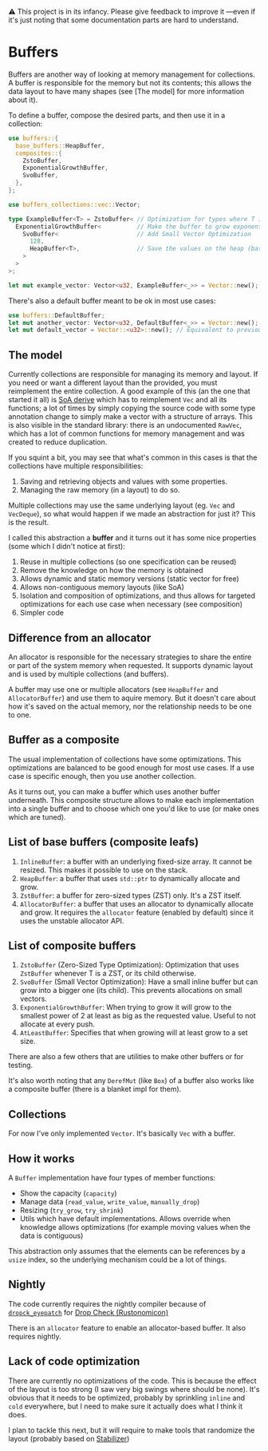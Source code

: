 :warning: This project is in its infancy. Please give feedback to improve it
—even if it's just noting that some documentation parts are hard to understand.

# Buffers
Buffers are another way of looking at memory management for collections. A
buffer is responsible for the memory but not its contents; this allows the data
layout to have many shapes (see [The model] for more information about it).

To define a buffer, compose the desired parts, and then use it in a collection:
```rust
use buffers::{
  base_buffers::HeapBuffer,
  composites::{
    ZstoBuffer,
    ExponentialGrowthBuffer,
    SvoBuffer,
  },
};

use buffers_collections::vec::Vector;

type ExampleBuffer<T> = ZstoBuffer< // Optimization for types where T is a Zero-Sized Type
  ExponentialGrowthBuffer<          // Make the buffer to grow exponentially
    SvoBuffer<                      // Add Small Vector Optimization
      128,
      HeapBuffer<T>,                // Save the values on the heap (base buffer)
    >
  >
>;

let mut example_vector: Vector<u32, ExampleBuffer<_>> = Vector::new();
```

There's also a default buffer meant to be ok in most use cases:
```rust
use buffers::DefaultBuffer;
let mut another_vector: Vector<u32, DefaultBuffer<_>> = Vector::new();
let mut default_vector = Vector::<u32>::new(); // Equivalent to previous line
```

## The model
Currently collections are responsible for managing its memory and layout. If you
need or want a different layout than the provided, you must reimplement the
entire collection. A good example of this (an the one that started it all) is
[SoA derive](https://github.com/lumol-org/soa-derive) which has to reimplement
`Vec` and all its functions; a lot of times by simply copying the source code
with some type annotation change to simply make a vector with a structure of
arrays. This is also visible in the standard library: there is an undocumented
`RawVec`, which has a lot of common functions for memory management and was
created to reduce duplication.

If you squint a bit, you may see that what's common in this cases is that the
collections have multiple responsibilities:
  1. Saving and retrieving objects and values with some properties.
  2. Managing the raw memory (in a layout) to do so.

Multiple collections may use the same underlying layout (eg. `Vec` and
`VecDeque`), so what would happen if we made an abstraction for just it? This
is the result.

I called this abstraction a **buffer** and it turns out it has some nice
properties (some which I didn't notice at first):
  1. Reuse in multiple collections (so one specification can be reused)
  1. Remove the knowledge on how the memory is obtained
  1. Allows dynamic and static memory versions (static vector for free)
  1. Allows non-contiguous memory layouts (like SoA)
  1. Isolation and composition of optimizations, and thus allows for targeted
  optimizations for each use case when necessary (see composition)
  1. Simpler code


## Difference from an allocator
An allocator is responsible for the necessary strategies to share the entire or
part of the system memory when requested. It supports dynamic layout and is used
by multiple collections (and buffers).

A buffer may use one or multiple allocators (see `HeapBuffer` and
`AllocatorBuffer`) and use them to aquire memory. But it doesn't care about how
it's saved on the actual memory, nor the relationship needs to be one to one.

## Buffer as a composite
The usual implementation of collections have some optimizations. This
optimizations are balanced to be good enough for most use cases. If a use case
is specific enough, then you use another collection.

As it turns out, you can make a buffer which uses another buffer underneath.
This composite structure allows to make each implementation into a single buffer
and to choose which one you'd like to use (or make ones which are tuned).

## List of base buffers (composite leafs)
  1. `InlineBuffer`: a buffer with an underlying fixed-size array. It cannot be
  resized. This makes it possible to use on the stack.
  2. `HeapBuffer`: a buffer that uses `std::ptr` to dynamically allocate and
  grow.
  3. `ZstBuffer`: a buffer for zero-sized types (ZST) only. It's a ZST itself.
  4. `AllocatorBuffer`: a buffer that uses an allocator to dynamically allocate
  and grow. It requires the `allocator` feature (enabled by default) since it
  uses the unstable allocator API.

## List of composite buffers
  1. `ZstoBuffer` (Zero-Sized Type Optimization): Optimization that uses
  `ZstBuffer` whenever T is a ZST, or its child otherwise.
  2. `SvoBuffer` (Small Vector Optimization): Have a small inline buffer but can
  grow into a bigger one (its child). This prevents allocations on small
  vectors.
  3. `ExponentialGrowthBuffer`: When trying to grow it will grow to the smallest
  power of 2 at least as big as the requested value. Useful to not allocate at
  every push.
  4. `AtLeastBuffer`: Specifies that when growing will at least grow to a set
  size.

There are also a few others that are utilities to make other buffers or for
testing.

It's also worth noting that any `DerefMut` (like `Box`) of a buffer also works
like a composite buffer (there is a blanket impl for them).

## Collections
For now I've only implemented `Vector`. It's basically `Vec` with a buffer.

## How it works
A `Buffer` implementation have four types of member functions:
  - Show the capacity (`capacity`)
  - Manage data (`read_value`, `write_value`, `manually_drop`)
  - Resizing (`try_grow`, `try_shrink`)
  - Utils which have default implementations. Allows override when knowledge
  allows optimizations (for example moving values when the data is contiguous)

This abstraction only assumes that the elements can be references by a `usize`
index, so the underlying mechanism could be a lot of things.

## Nightly
The code currently requires the nightly compiler because of
[`dropck_eyepatch`](https://github.com/rust-lang/rust/issues/34761)
for [Drop Check (Rustonomicon)](https://doc.rust-lang.org/nomicon/dropck.html)

There is an `allocator` feature to enable an allocator-based buffer. It also
requires nightly.

## Lack of code optimization
There are currently no optimizations of the code. This is because the effect of
the layout is too strong (I saw very big swings where should be none). It's
obvious that it needs to be optimized, probably by sprinkling `inline` and
`cold` everywhere, but I need to make sure it actually does what I think it does.

I plan to tackle this next, but it will require to make tools that randomize
the layout (probably based on [Stabilizer](https://github.com/ccurtsinger/stabilizer))
